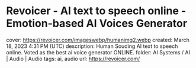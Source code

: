 # Revoicer - AI text to speech online - Emotion-based AI Voices Generator

cover: https://revoicer.com/imageswebp/humanimg2.webp
created: March 18, 2023 4:31 PM (UTC)
description: Human Souding AI text to speech online. Voted as the best ai voice generator ONLINE.
folder: AI Systems / AI | Audio | Audio
tags: ai, audio
url: https://revoicer.com/
